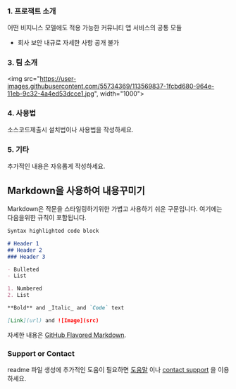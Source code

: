 ### 1. 프로잭트 소개

어떤 비지니스 모델에도 적용 가능한 커뮤니티 앱 서비스의 공통 모듈
- 회사 보안 내규로 자세한 사항 공개 불가

### 3. 팀 소개

<img src="https://user-images.githubusercontent.com/55734369/113569837-1fcbd680-964e-11eb-9c32-4a4ed53dcce1.jpg", width="1000">




### 4. 사용법

소스코드제출시 설치법이나 사용법을 작성하세요.

### 5. 기타

추가적인 내용은 자유롭게 작성하세요.


## Markdown을 사용하여 내용꾸미기

Markdown은 작문을 스타일링하기위한 가볍고 사용하기 쉬운 구문입니다. 여기에는 다음을위한 규칙이 포함됩니다.

```markdown
Syntax highlighted code block

# Header 1
## Header 2
### Header 3

- Bulleted
- List

1. Numbered
2. List

**Bold** and _Italic_ and `Code` text

[Link](url) and ![Image](src)
```

자세한 내용은 [GitHub Flavored Markdown](https://guides.github.com/features/mastering-markdown/).

### Support or Contact

readme 파일 생성에 추가적인 도움이 필요하면 [도움말](https://help.github.com/articles/about-readmes/) 이나 [contact support](https://github.com/contact) 을 이용하세요.
